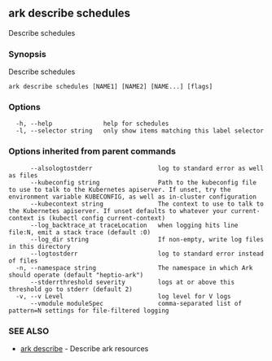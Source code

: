 ## ark describe schedules

Describe schedules

### Synopsis


Describe schedules

```
ark describe schedules [NAME1] [NAME2] [NAME...] [flags]
```

### Options

```
  -h, --help              help for schedules
  -l, --selector string   only show items matching this label selector
```

### Options inherited from parent commands

```
      --alsologtostderr                  log to standard error as well as files
      --kubeconfig string                Path to the kubeconfig file to use to talk to the Kubernetes apiserver. If unset, try the environment variable KUBECONFIG, as well as in-cluster configuration
      --kubecontext string               The context to use to talk to the Kubernetes apiserver. If unset defaults to whatever your current-context is (kubectl config current-context)
      --log_backtrace_at traceLocation   when logging hits line file:N, emit a stack trace (default :0)
      --log_dir string                   If non-empty, write log files in this directory
      --logtostderr                      log to standard error instead of files
  -n, --namespace string                 The namespace in which Ark should operate (default "heptio-ark")
      --stderrthreshold severity         logs at or above this threshold go to stderr (default 2)
  -v, --v Level                          log level for V logs
      --vmodule moduleSpec               comma-separated list of pattern=N settings for file-filtered logging
```

### SEE ALSO
* [ark describe](ark_describe.md)	 - Describe ark resources

